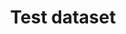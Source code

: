 ---
schema: default
title: Test dataset
organization: Sample Department
notes: This is a test created by the form. Test on GUI while capitalized. Test while https.
category:
  - Uncategorized
maintainer: ''
maintainer_email: ''
---